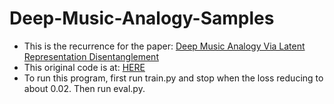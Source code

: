 # Deep-Music-Analogy-Samples
- This is the recurrence for the paper: [Deep Music Analogy Via Latent Representation Disentanglement](https://arxiv.org/abs/1906.03626)
- This original code is at: [HERE](https://github.com/buggyyang/Deep-Music-Analogy-Demos)
- To run this program, first run train.py and stop when the loss reducing to about 0.02. Then run eval.py.

 
